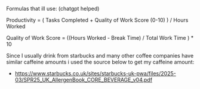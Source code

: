Formulas that ill use: (chatgpt helped)


Productivity = ( Tasks Completed + Quality of Work Score (0-10) ) / Hours Worked

Quality of Work Score = ((Hours Worked - Break Time) / Total Work Time ) * 10

Since I usually drink from starbucks and many other coffee companies have similar caffeine amounts i used the source below to get my caffeine amount:
- https://www.starbucks.co.uk/sites/starbucks-uk-pwa/files/2025-03/SPR25_UK_AllergenBook_CORE_BEVERAGE_v04.pdf 
